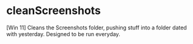 # cleanScreenshots
[Win 11] Cleans the Screenshots folder, pushing stuff into a folder dated with yesterday. Designed to be run everyday.
